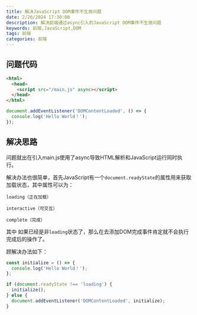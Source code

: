 ```yaml
---
title: 解决JavaScript DOM事件不生效问题
date: 2/26/2024 17:30:00
description: 解决前端通过async引入的JavaScript DOM事件不生效问题
keywords: 前端,JavaScript,DOM
tags: 前端
categories: 前端
---
```


## 问题代码

```html index.html
<html>
  <head>
    <script src="/main.js" async></script>
  </head>
</html>
```

```javascript main.js
document.addEventListener('DOMContentLoaded', () => {
  console.log('Hello World！');
});
```

## 解决思路

问题就出在引入main.js使用了async导致HTML解析和JavaScript运行同时执行。

解决办法也很简单，首先JavaScript有一个`document.readyState`的属性用来获取加载状态，其中属性可以为：

```plaintext
loading（正在加载）

interactive（可交互）

complete（完成）
```

其中 如果已经是非`loading`状态了，那么在去添加DOM完成事件肯定就不会执行完成后的操作了。

顾解决办法如下：

```javascript main.js
const initialize = () => {
  console.log('Hello World！');
};

if (document.readyState !== 'loading') {
  initialize();
} else {
  document.addEventListener('DOMContentLoaded', initialize);
}
```
